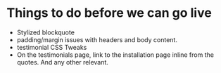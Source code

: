 # Things to do before we can go live

* Stylized blockquote
* padding/margin issues with headers and body content.
* testimonial CSS Tweaks
* On the testimonials page, link to the installation page inline from the quotes.  And any other relevant.
